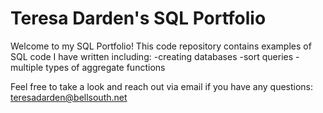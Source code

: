 # Teresa Darden's SQL Portfolio

Welcome to my SQL Portfolio!  This code repository contains examples of SQL code I have written including:
  -creating databases
  -sort queries
  -multiple types of aggregate functions
  
Feel free to take a look and reach out via email if you have any questions:
teresadarden@bellsouth.net
